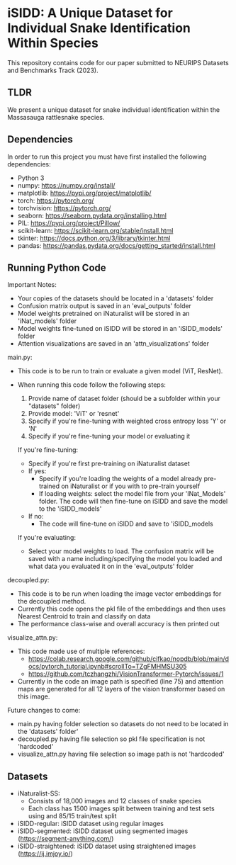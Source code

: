 # iSIDD: A Unique Dataset for Individual Snake Identification Within Species

This repository contains code for our paper submitted to NEURIPS Datasets and Benchmarks Track (2023). 

## TLDR
We present a unique dataset for snake individual identification within the Massasauga rattlesnake species.

## Dependencies 
In order to run this project you must have first installed the following dependencies: 
- Python 3
- numpy: https://numpy.org/install/
- matplotlib: https://pypi.org/project/matplotlib/
- torch: https://pytorch.org/
- torchvision: https://pytorch.org/
- seaborn: https://seaborn.pydata.org/installing.html
- PIL: https://pypi.org/project/Pillow/
- scikit-learn: https://scikit-learn.org/stable/install.html
- tkinter: https://docs.python.org/3/library/tkinter.html
- pandas: https://pandas.pydata.org/docs/getting_started/install.html

## Running Python Code
Important Notes:
- Your copies of the datasets should be located in a 'datasets' folder
- Confusion matrix output is saved in an 'eval_outputs' folder
- Model weights pretrained on iNaturalist will be stored in an 'iNat_models' folder
- Model weights fine-tuned on iSIDD will be stored in an 'iSIDD_models' folder
- Attention visualizations are saved in an 'attn_visualizations' folder 

main.py:
- This code is to be run to train or evaluate a given model (ViT, ResNet).
- When running this code follow the following steps:
  1. Provide name of dataset folder (should be a subfolder within your "datasets" folder)
  2. Provide model: 'ViT' or 'resnet'
  3. Specify if you're fine-tuning with weighted cross entropy loss 'Y' or 'N'
  4. Specify if you're fine-tuning your model or evaluating it
  
  If you're fine-tuning:
    - Specify if you're first pre-training on iNaturalist dataset
    - If yes:
      * Specify if you're loading the weights of a model already pre-trained on iNaturalist or if you with to pre-train yourself
      * If loading weights: select the model file from your 'INat_Models' folder. The code will then fine-tune on iSIDD and save the model to the 'iSIDD_models'
    - If no:
      * The code will fine-tune on iSIDD and save to 'iSIDD_models

  If you're evaluating:
    - Select your model weights to load. The confusion matrix will be saved with a name including/specifying the model you loaded and what data you evaluated it on in the 'eval_outputs' folder
  
decoupled.py:
- This code is to be run when loading the image vector embeddings for the decoupled method. 
- Currently this code opens the pkl file of the embeddings and then uses Nearest Centroid to train and classify on data
- The performance class-wise and overall accuracy is then printed out

visualize_attn.py:
- This code made use of multiple references:
  * https://colab.research.google.com/github/cifkao/nopdb/blob/main/docs/pytorch_tutorial.ipynb#scrollTo=TZgFMHMSU305
  * https://github.com/tczhangzhi/VisionTransformer-Pytorch/issues/1
- Currently in the code an image path is specified (line 75) and attention maps are generated for all 12 layers of the vision transformer based on this image.

Future changes to come:
- main.py having folder selection so datasets do not need to be located in the 'datasets' folder'
- decoupled.py having file selection so pkl file specification is not 'hardcoded'
- visualize_attn.py having file selection so image path is not 'hardcoded'
  


## Datasets
- iNaturalist-SS: 
  * Consists of 18,000 images and 12 classes of snake species
  * Each class has 1500 images split between training and test sets using and 85/15 train/test split
- iSIDD-regular: iSIDD dataset using regular images
- iSIDD-segmented: iSIDD dataset using segmented images (https://segment-anything.com/)
- iSIDD-straightened: iSIDD dataset using straightened images (https://ij.imjoy.io/)
